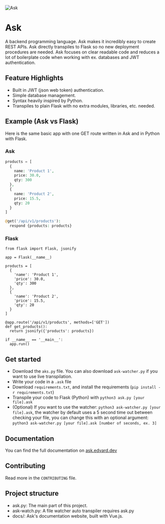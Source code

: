 <img src="https://ask.edvard.dev/banner.png" alt="Ask">

# Ask
A backend programming language. Ask makes it incredibly easy to create REST APIs. Ask directly transpiles to Flask so no new deployment procedures are needed. Ask focuses on clear readable code and reduces a lot of boilerplate code when working with ex. databases and JWT authentication.

## Feature Highlights
- Built in JWT (json web token) authentication.
- Simple database management.
- Syntax heavily inspired by Python.
- Transpiles to plain Flask with no extra modules, libraries, etc. needed.

## Example (Ask vs Flask)
Here is the same basic app with one GET route written in Ask and in Python with Flask.

### Ask
```php
products = [
  {
    name: 'Product 1',
    price: 30.0,
    qty: 300
  },
  {
    name: 'Product 2',
    price: 15.5,
    qty: 20
  }
]

@get('/api/v1/products'):
  respond {products: products}
```
### Flask
```python3
from flask import Flask, jsonify

app = Flask(__name__)

products = [
  {
    'name': 'Product 1',
    'price': 30.0,
    'qty': 300
  },
  {
    'name': 'Product 2',
    'price': 15.5,
    'qty': 20
  }
]

@app.route('/api/v1/products', methods=['GET'])
def get_products():
  return jsonify({'products': products})
  
if __name__ == '__main__':
  app.run()
```

## Get started
- Download the `aks.py` file. You can also download `ask-watcher.py` if you want to use live transpilation.
- Write your code in a `.ask` file
- Download `requirements.txt`, and install the requirements (`pip install -r requirements.txt`)
- Transpile your code to Flask (Python) with `python3 ask.py [your file].ask`
- (Optional) If you want to use the watcher: `python3 ask-watcher.py [your file].ask`, the watcher by default uses a 5 second time out between checking your file, you can change this with an optional argument: `python3 ask-watcher.py [your file].ask [number of seconds, ex. 3]`

## Documentation
You can find the full documentation on [ask.edvard.dev](https://ask.edvard.dev)

## Contributing
Read more in the `CONTRIBUTING` file.

## Project structure
- ask.py: The main part of this project.
- ask-watch.py: A file watcher auto transpiler requires ask.py
- docs/: Ask's documentation website, built with Vue.js.
